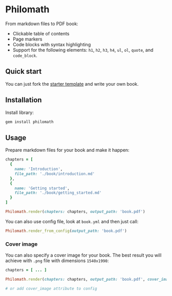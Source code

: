 # Philomath

From markdown files to PDF book:

* Clickable table of contents
* Page markers
* Code blocks with syntax highlighting
* Support for the following elements: `h1`, `h2`, `h3`, `h4`, `ul`, `ol`, `quote`, and `code_block`.

## Quick start

You can just fork the [starter template](https://github.com/philomath-books/philomath-starter-template) and write your own book.

## Installation

Install library:

```bash
gem install philomath
```

## Usage

Prepare markdown files for your book and make it happen:

```ruby
chapters = [
  {
    name: 'Introduction',
    file_path: './book/introduction.md'
  },
  {
    name: 'Getting started',
    file_path: './book/getting_started.md'
  }
]

Philomath.render(chapters: chapters, output_path: 'book.pdf')
```

You can also use config file, look at `book.yml` and then just call:

```ruby
Philomath.render_from_config(output_path: 'book.pdf')
```

### Cover image

You can also specify a cover image for your book. The best result you will achieve with `.png` file with dimensions `1540x1990`:

```ruby
chapters = [ ... ]

Philomath.render(chapters: chapters, output_path: 'book.pdf', cover_image: 'cover.png')

# or add cover_image attribute to config
```
